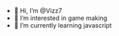 - 👋 Hi, I’m @Vizz7
- 👀 I’m interested in game making
- 🌱 I’m currently learning javascript

<!---
Vizz7/Vizz7 is a ✨ special ✨ repository because its `README.md` (this file) appears on your GitHub profile.
You can click the Preview link to take a look at your changes.
--->
